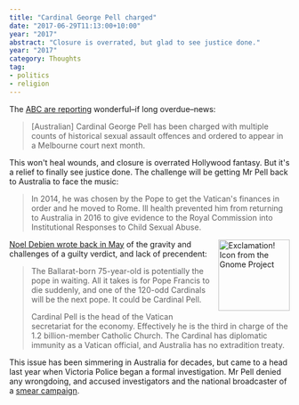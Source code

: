```yaml
---
title: "Cardinal George Pell charged"
date: "2017-06-29T11:13:00+10:00"
year: "2017"
abstract: "Closure is overrated, but glad to see justice done."
year: "2017"
category: Thoughts
tag:
- politics
- religion
---
```

The [ABC are reporting] wonderful–if long overdue–news:

> [Australian] Cardinal George Pell has been charged with multiple counts of historical sexual assault offences and ordered to appear in a Melbourne court next month.

This won't heal wounds, and closure is overrated Hollywood fantasy. But it's a relief to finally see justice done. The challenge will be getting Mr Pell back to Australia to face the music:

> In 2014, he was chosen by the Pope to get the Vatican's finances in order and he moved to Rome. Ill health prevented him from returning to Australia in 2016 to give evidence to the Royal Commission into Institutional Responses to Child Sexual Abuse.

<p><img src="https://rubenerd.com/files/stock/gnome-empathy.svg" alt="Exclamation! Icon from the Gnome Project" style="float:right; margin:0 0 1em 1em; width:128px; height:128px;" /></p> 

[Noel Debien wrote back in May] of the gravity and challenges of a guilty verdict, and lack of precendent:

> The Ballarat-born 75-year-old is potentially the pope in waiting. All it takes is for Pope Francis to die suddenly, and one of the 120-odd Cardinals will be the next pope. It could be Cardinal Pell.
> 
> Cardinal Pell is the head of the Vatican secretariat for the economy. Effectively he is the third in charge of the 1.2 billion-member Catholic Church. The Cardinal has diplomatic immunity as a Vatican official, and Australia has no extradition treaty.

This issue has been simmering in Australia for decades, but came to a head last year when Victoria Police began a formal investigation. Mr Pell denied any wrongdoing, and accused investigators and the national broadcaster of a [smear campaign].

[ABC are reporting]: http://www.abc.net.au/news/2017-06-29/cardinal-george-pell-charged-sexual-assault-offences/8547668
[smear campaign]: https://www.theguardian.com/australia-news/2016/jul/27/cardinal-george-pell-calls-child-abuse-allegations-a-smear-campaign
[Noel Debien wrote back in May]: http://www.abc.net.au/news/2017-05-31/george-pell-if-police-charge-thearchishop-were-in-new-territory/8565204

